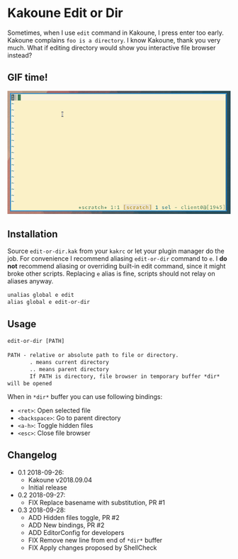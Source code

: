 # Kakoune Edit or Dir

Sometimes, when I use `edit` command in Kakoune, I press enter too
early. Kakoune complains `foo is a directory`. I know Kakoune, thank you
very much. What if editing directory would show you interactive file browser
instead?

## GIF time!

![GIF](edit-or-dir.gif)

## Installation

Source `edit-or-dir.kak` from your `kakrc` or let your plugin manager do
the job. For convenience I recommend aliasing `edit-or-dir` command to `e`.
I **do not** recommend aliasing or overriding built-in edit command, since
it might broke other scripts. Replacing `e` alias is fine, scripts should
not relay on aliases anyway.

```
unalias global e edit
alias global e edit-or-dir
```

## Usage

```
edit-or-dir [PATH]

PATH - relative or absolute path to file or directory.
       . means current directory
       .. means parent directory
       If PATH is directory, file browser in temporary buffer *dir* will be opened
```

When in `*dir*` buffer you can use following bindings:

- `<ret>`: Open selected file
- `<backspace>`: Go to parent directory
- `<a-h>`: Toggle hidden files
- `<esc>`: Close file browser

## Changelog

- 0.1 2018-09-26:
  - Kakoune v2018.09.04
  - Initial release
- 0.2 2018-09-27:
  - FIX Replace basename with substitution, PR #1
- 0.3 2018-09-28:
  - ADD Hidden files toggle, PR #2
  - ADD New bindings, PR #2
  - ADD EditorConfig for developers
  - FIX Remove new line from end of `*dir*` buffer
  - FIX Apply changes proposed by ShellCheck

